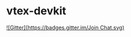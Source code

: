 # vtex-devkit
[![Gitter](https://badges.gitter.im/Join Chat.svg)](https://gitter.im/ricardodantas/vtex-devkit?utm_source=badge&utm_medium=badge&utm_campaign=pr-badge&utm_content=badge)